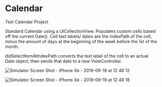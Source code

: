 # Calendar
Test Calendar Project 

Standard Calendar using a UICollectionView. Populates custom cells based off the current Date().
Cell text labels/ dates are the indexPath of the cell, minus the amount of days at the beginning of the week before the 1st of the month. 

didSelectItemAtIndexPath converts the text label of the cell to an actual Date object, then sends that date to a new ViewController.

![Simulator Screen Shot - iPhone Xʀ - 2019-09-19 at 12 48 12](https://user-images.githubusercontent.com/51837075/65272334-1b77b100-dadc-11e9-9a87-59164443752a.png)

![Simulator Screen Shot - iPhone Xʀ - 2019-09-19 at 12 48 18](https://user-images.githubusercontent.com/51837075/65272342-1f0b3800-dadc-11e9-8a9a-e55fe9c336a4.png)
